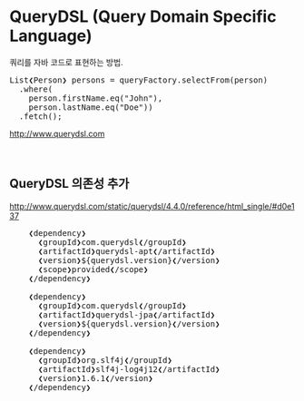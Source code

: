 # QueryDSL (Query Domain Specific Language)
쿼리를 자바 코드로 표현하는 방법.
<pre>
List❮Person❯ persons = queryFactory.selectFrom(person)
  .where(
    person.firstName.eq("John"),
    person.lastName.eq("Doe"))
  .fetch();
</pre>
http://www.querydsl.com
<br/><br/><br/>

## QueryDSL 의존성 추가
http://www.querydsl.com/static/querydsl/4.4.0/reference/html_single/#d0e137
<pre>
    ❮dependency❯
      ❮groupId❯com.querydsl❮/groupId❯
      ❮artifactId❯querydsl-apt❮/artifactId❯
      ❮version❯${querydsl.version}❮/version❯
      ❮scope❯provided❮/scope❯
    ❮/dependency❯
    
    ❮dependency❯
      ❮groupId❯com.querydsl❮/groupId❯
      ❮artifactId❯querydsl-jpa❮/artifactId❯
      ❮version❯${querydsl.version}❮/version❯
    ❮/dependency❯
    
    ❮dependency❯
      ❮groupId❯org.slf4j❮/groupId❯
      ❮artifactId❯slf4j-log4j12❮/artifactId❯
      ❮version❯1.6.1❮/version❯
    ❮/dependency❯
</pre>
<br/><br/><br/><br/>


